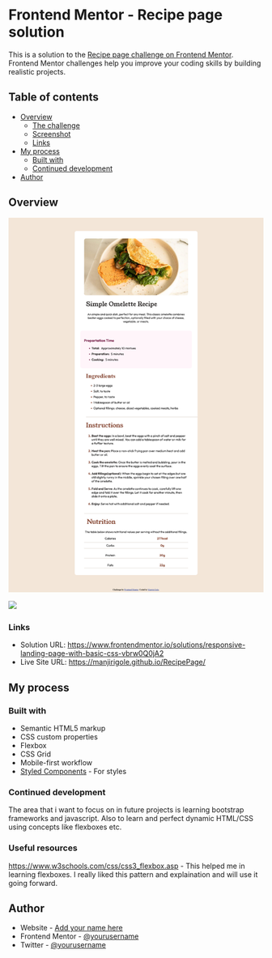 # Frontend Mentor - Recipe page solution

This is a solution to the [Recipe page challenge on Frontend Mentor](https://www.frontendmentor.io/challenges/recipe-page-KiTsR8QQKm). Frontend Mentor challenges help you improve your coding skills by building realistic projects. 

## Table of contents

- [Overview](#overview)
  - [The challenge](#the-challenge)
  - [Screenshot](#screenshot)
  - [Links](#links)
- [My process](#my-process)
  - [Built with](#built-with)
  - [Continued development](#continued-development)
- [Author](#author)

## Overview

![recipe page index](image.png)

![](./screenshot.jpg)


### Links

- Solution URL: https://www.frontendmentor.io/solutions/responsive-landing-page-with-basic-css-vbrw0Q0jA2
- Live Site URL: https://manjirigole.github.io/RecipePage/

## My process

### Built with

- Semantic HTML5 markup
- CSS custom properties
- Flexbox
- CSS Grid
- Mobile-first workflow
- [Styled Components](https://styled-components.com/) - For styles

### Continued development

The area that i want to focus on in future projects is learning bootstrap frameworks and javascript. Also to learn and perfect dynamic HTML/CSS using concepts like flexboxes etc.

### Useful resources
https://www.w3schools.com/css/css3_flexbox.asp - This helped me in learning flexboxes. I really liked this pattern and explaination and will use it going forward.
## Author

- Website - [Add your name here](https://www.your-site.com)
- Frontend Mentor - [@yourusername](https://www.frontendmentor.io/profile/yourusername)
- Twitter - [@yourusername](https://www.twitter.com/yourusername)


